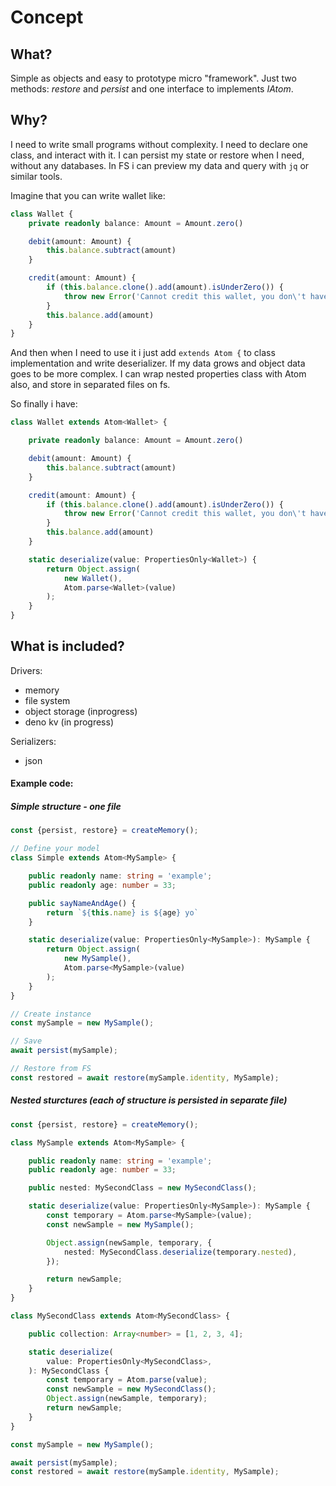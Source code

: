 # Concept

## What?
Simple as objects and easy to prototype micro "framework".
Just two methods: *restore* and *persist* and one interface to implements *IAtom*.

## Why?
I need to write small programs without complexity. I need to declare one class, and interact with it.
I can persist my state or restore when I need, without any databases. In FS i can preview my data and query with `jq` or similar tools.

Imagine that you can write wallet like:
```ts
class Wallet {
    private readonly balance: Amount = Amount.zero()

    debit(amount: Amount) {
        this.balance.subtract(amount)
    }

    credit(amount: Amount) {
        if (this.balance.clone().add(amount).isUnderZero()) {
            throw new Error('Cannot credit this wallet, you don\'t have efficient amount')
        }
        this.balance.add(amount)
    }
}

```

And then when I need to use it i just add `extends Atom {` to class implementation and write deserializer. If my data grows and object data goes to be more complex. I can wrap nested properties class with Atom also, and store in separated files on fs.

So finally i have:

```ts
class Wallet extends Atom<Wallet> {

    private readonly balance: Amount = Amount.zero()

    debit(amount: Amount) {
        this.balance.subtract(amount)
    }

    credit(amount: Amount) {
        if (this.balance.clone().add(amount).isUnderZero()) {
            throw new Error('Cannot credit this wallet, you don\'t have efficient amount')
        }
        this.balance.add(amount)
    }

    static deserialize(value: PropertiesOnly<Wallet>) {
        return Object.assign(
            new Wallet(), 
            Atom.parse<Wallet>(value)
        );
    }
}
```

## What is included?
Drivers:
 - memory
 - file system
 - object storage (inprogress)
 - deno kv (in progress)

Serializers:
 - json

#### Example code:

##### Simple structure - one file

```ts
const {persist, restore} = createMemory();

// Define your model
class Simple extends Atom<MySample> {

    public readonly name: string = 'example';
    public readonly age: number = 33;

    public sayNameAndAge() {
        return `${this.name} is ${age} yo`
    }

    static deserialize(value: PropertiesOnly<MySample>): MySample {
        return Object.assign(
            new MySample(), 
            Atom.parse<MySample>(value)
        );
    }
}

// Create instance
const mySample = new MySample();

// Save
await persist(mySample);

// Restore from FS
const restored = await restore(mySample.identity, MySample);
```

##### Nested sturctures (each of structure is persisted in separate file)
```ts
const {persist, restore} = createMemory();

class MySample extends Atom<MySample> {

    public readonly name: string = 'example';
    public readonly age: number = 33;

    public nested: MySecondClass = new MySecondClass();

    static deserialize(value: PropertiesOnly<MySample>): MySample {
        const temporary = Atom.parse<MySample>(value);
        const newSample = new MySample();

        Object.assign(newSample, temporary, {
            nested: MySecondClass.deserialize(temporary.nested),
        });

        return newSample;
    }
}

class MySecondClass extends Atom<MySecondClass> {

    public collection: Array<number> = [1, 2, 3, 4];

    static deserialize(
        value: PropertiesOnly<MySecondClass>,
    ): MySecondClass {
        const temporary = Atom.parse(value);
        const newSample = new MySecondClass();
        Object.assign(newSample, temporary);
        return newSample;
    }
}

const mySample = new MySample();

await persist(mySample);
const restored = await restore(mySample.identity, MySample);
```
